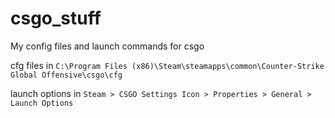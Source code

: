 # csgo_stuff
My config files and launch commands for csgo

cfg files in `C:\Program Files (x86)\Steam\steamapps\common\Counter-Strike Global Offensive\csgo\cfg`

launch options in `Steam > CSGO Settings Icon > Properties > General > Launch Options`
